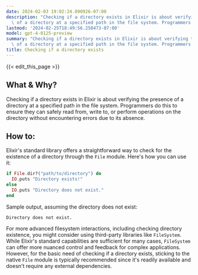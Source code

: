 ```yaml
---
date: 2024-02-03 19:02:24.890926-07:00
description: "Checking if a directory exists in Elixir is about verifying the presence\
  \ of a directory at a specified path in the file system. Programmers do this to\u2026"
lastmod: '2024-02-25T18:49:56.258473-07:00'
model: gpt-4-0125-preview
summary: "Checking if a directory exists in Elixir is about verifying the presence\
  \ of a directory at a specified path in the file system. Programmers do this to\u2026"
title: Checking if a directory exists
---
```


{{< edit_this_page >}}

## What & Why?
Checking if a directory exists in Elixir is about verifying the presence of a directory at a specified path in the file system. Programmers do this to ensure they can safely read from, write to, or perform operations on the directory without encountering errors due to its absence.

## How to:
Elixir's standard library offers a straightforward way to check for the existence of a directory through the `File` module. Here's how you can use it:

```elixir
if File.dir?("path/to/directory") do
  IO.puts "Directory exists!"
else
  IO.puts "Directory does not exist."
end
```

Sample output, assuming the directory does not exist:
```
Directory does not exist.
```

For more advanced filesystem interactions, including checking directory existence, you might consider using third-party libraries like `FileSystem`. While Elixir's standard capabilities are sufficient for many cases, `FileSystem` can offer more nuanced control and feedback for complex applications. However, for the basic need of checking if a directory exists, sticking to the native `File` module is typically recommended since it's readily available and doesn't require any external dependencies.
